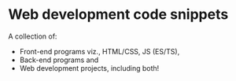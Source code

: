 # Web development code snippets
A collection of:
- Front-end programs viz., HTML/CSS, JS (ES/TS),
- Back-end programs and
- Web development projects, including both!